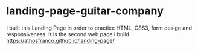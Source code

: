 # landing-page-guitar-company
I built this Landing Page in order to practice HTML, CSS3, form design and responsiveness. It is the second web page i build. 
https://athosfranco.github.io/landing-page/
